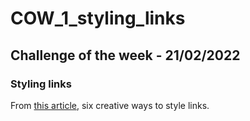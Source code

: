# COW_1_styling_links

## Challenge of the week - 21/02/2022

### Styling links
From [this article](https://css-tricks.com/css-link-hover-effects/), six creative ways to style links.
